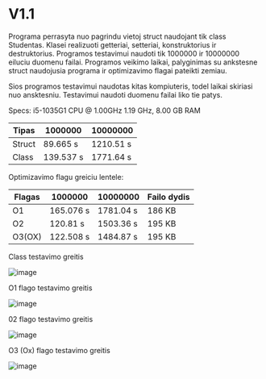 # V1.1

Programa perrasyta nuo pagrindu vietoj struct naudojant tik class Studentas. Klasei realizuoti getteriai, setteriai, konstruktorius ir destruktorius. Programos testavimui naudoti tik 1000000 ir 10000000 eiluciu duomenu failai. Programos veikimo laikai, palyginimas su ankstesne struct naudojusia programa ir optimizavimo flagai pateikti zemiau.

Sios programos testavimui naudotas kitas kompiuteris, todel laikai skiriasi nuo ansktesniu. Testavimui naudoti duomenu failai liko tie patys.

Specs: i5-1035G1 CPU @ 1.00GHz   1.19 GHz, 8.00 GB RAM

|Tipas|1000000|10000000|
|---|---|---|
|Struct|89.665 s|1210.51 s|
|Class|139.537 s|1771.64 s|

Optimizavimo flagu greiciu lentele:

|Flagas|1000000|10000000|Failo dydis|
|---|---|---|---|
|O1|165.076 s|1781.04 s|186 KB|
|O2|120.81 s|1503.36 s|195 KB|
|O3(OX)|122.508 s|1484.87 s|195 KB|

Class testavimo greitis

![image](https://github.com/MartynasTap/2.0/assets/145481815/840968c0-b35a-4854-a60a-5f92a9999feb)

O1 flago testavimo greitis

![image](https://github.com/MartynasTap/2.0/assets/145481815/d7f5b8f6-4854-4cf1-930c-3d8e23fada84)

02 flago testavimo greitis

![image](https://github.com/MartynasTap/2.0/assets/145481815/4a65fe3c-7300-49ee-babd-d1de6bb8ed2c)

O3 (Ox) flago testavimo greitis

![image](https://github.com/MartynasTap/2.0/assets/145481815/a9c6e942-b3f0-4fac-b159-f2cff6350542)

